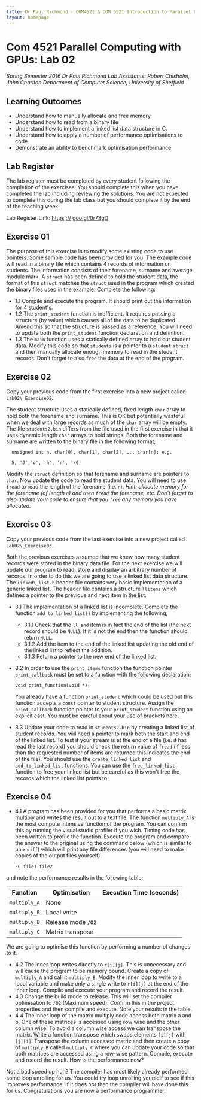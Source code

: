 ```yaml
---
title: Dr Paul Richmond - COM4521 & COM 6521 Introduction to Parallel Computing with GPUs 2017
layout: homepage
---
```



# Com 4521 Parallel Computing with GPUs: Lab 02

_Spring Semester 2016_
_Dr Paul Richmond_
_Lab Assistants: Robert Chisholm, John Charlton_
_Department of Computer Science, University of Sheffield_

## Learning Outcomes

* Understand how to manually allocate and free memory
* Understand how to read from a binary file
* Understand how to implement a linked list data structure in C.
* Understand how to apply a number of performance optimisations to code
* Demonstrate an ability to benchmark optimisation performance

## Lab Register

The lab register must be completed by every student following the completion of the exercises. You should complete this when you have completed the lab including reviewing the solutions. You are not expected to complete this during the lab class but you should complete it by the end of the teaching week.

Lab Register Link: [https](https://goo.gl/0r73gD) [://](https://goo.gl/0r73gD) [goo.gl/0r73gD](https://goo.gl/0r73gD)

## Exercise 01

The purpose of this exercise is to modify some existing code to use pointers. Some sample code has been provided for you. The example code will read in a binary file which contains 4 records of information on students. The information consists of their forename, surname and average module mark. A `struct` has been defined to hold the student data, the format of this `struct` matches the `struct` used in the program which created the binary files used in the example. Complete the following:

* 1.1 Compile and execute the program. It should print out the information for 4 student's.
* 1.2 The `print_student` function is inefficient. It requires passing a structure (by value) which causes all of the data to be duplicated. Amend this so that the structure is passed as a reference. You will need to update both the `print_student` function declaration and definition.
* 1.3 The `main` function uses a statically defined array to hold our student data. Modify this code so that `students` is a pointer to a `student` `struct` and then manually allocate enough memory to read in the student records. Don't forget to also `free` the data at the end of the program.

## Exercise 02

Copy your previous code from the first exercise into a new project called `Lab02\_Exercise02`.

The student structure uses a statically defined, fixed length `char` array to hold both the forename and surname. This is OK but potentially wasteful when we deal with large records as much of the `char` array will be empty. The file `students2.bin` differs from the file used in the first exercise in that it uses dynamic length `char` arrays to hold strings. Both the forename and surname are written to the binary file in the following format;

      unsigned int n, char[0], char[1], char[2], …., char[n]; e.g.

      5, 'J','o', 'h', 'n', '\0'

Modify the `struct` definition so that forename and surname are pointers to `char`. Now update the code to read the student data. You will need to use `fread` to read the length of the forename (i.e. `n`). *Hint: allocate memory for the forename (of length `n`) and then `fread` the forename, etc. Don't forget to also update your code to ensure that you `free` any memory you have allocated.*

## Exercise 03

Copy your previous code from the last exercise into a new project called `Lab02\_Exercise03`.

Both the previous exercises assumed that we knew how many student records were stored in the binary data file. For the next exercise we will update our program to read, store and display an arbitrary number of records. In order to do this we are going to use a linked list data structure. The `linked\_list.h` header file contains very basic implementation of a generic linked list. The header file contains a structure `llitems` which defines a pointer to the previous and next item in the list.

* 3.1 The implementation of a linked list is incomplete. Complete the function `add_to_linked_list()` by implementing the following;
  * 3.1.1 Check that the `ll_end` item is in fact the end of the list (the next record should be `NULL`). If it is not the end then the function should return `NULL`.
  * 3.1.2 Add the item to the end of the linked list updating the old end of the linked list to reflect the addition.
  * 3.1.3 Return a pointer to the new end of the linked list.
* 3.2 In order to use the `print_items` function the function pointer `print_callback` must be set to a function with the following declaration;

      void print_function(void *);

  You already have a function `print_student` which could be used but this function accepts a `const` pointer to student structure. Assign the `print_callback` function pointer to your `print_student` function using an explicit cast. You must be careful about your use of brackets here.

* 3.3 Update your code to read in `students2.bin` by creating a linked list of student records. You will need a pointer to mark both the start and end of the linked list. To test if your stream is at the end of a file (i.e. it has read the last record) you should check the return value of `fread`  (if less than the requested number of items are returned this indicates the end of the file). You should use the `create_linked_list` and `add_to_linked_list` functions. You can use the `free_linked_list` function to free your linked list but be careful as this won't free the records which the linked list points to.

## Exercise 04

* 4.1 A program has been provided for you that performs a basic matrix multiply and writes the result out to a text file. The function `multiply_A` is the most compute intensive function of the program. You can confirm this by running the visual studio profiler if you wish. Timing code has been written to profile the function. Execute the program and compare the answer to the original using the command below (which is similar to unix `diff`) which will print any file differences (you will need to make copies of the output files yourself).

      FC file1 file2

and note the performance results in the following table;

| **Function** | **Optimisation** | **Execution Time (seconds)** |
| --- | --- | --- |
| `multiply_A` | None |   |
| `multiply_B` | Local write |   |
| `multiply_B` | Release mode `/O2` |   |
| `multiply_C` | Matrix transpose |   |

We are going to optimise this function by performing a number of changes to it.

* 4.2 The inner loop writes directly to `r[i][j]`. This is unnecessary and will cause the program to be memory bound. Create a copy of `multiply_A` and call it `multiply_B`. Modify the inner loop to write to a local variable and make only a single write to `r[i][j]` at the end of the inner loop. Compile and execute your program and record the result.
* 4.3 Change the build mode to release. This will set the compiler optimisation to `/O2` (Maximum speed). Confirm this in the project properties and then compile and execute. Note your results in the table.
* 4.4 The inner loop of the matrix multiply code access both matrix a and b. One of these matrices is accessed using row wise and the other column wise. To avoid a column wise access we can transpose the matrix. Write a function transpose which swaps elements `[i][j]` with `[j][i]`. Transpose the column accessed matrix and then create a copy of `multiply_B` called `multiply_C` where you can update your code so that both matrices are accessed using a row-wise pattern. Compile, execute and record the result. How is the performance now?

Not a bad speed up huh? The compiler has most likely already performed some loop unrolling for us. You could try loop unrolling yourself to see if this improves performance. If it does not then the compiler will have done this for us. Congratulations you are now a performance programmer.

